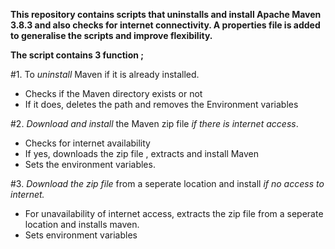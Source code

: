 <b>This repository contains scripts that uninstalls and install Apache Maven 3.8.3 and also checks for internet connectivity.
A properties file is added to generalise the scripts and improve flexibility.</b>

<b>The script contains 3 function ;</b>

#1. To <i>uninstall</i> Maven if it is already installed.
- Checks if the Maven directory exists or not
- If it does, deletes  the path and removes the Environment variables

#2. <i>Download and install</i> the Maven zip file <i>if there is internet access</i>.
- Checks for internet availability
- If yes, downloads the zip file , extracts and install Maven
- Sets the environment variables.

#3. <i>Download the zip file</i> from a seperate location and install <i>if no access to internet.</i>
- For unavailability of internet access, extracts the zip file from a seperate location and installs maven.
- Sets environment variables

